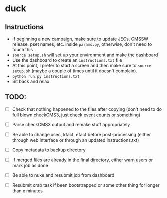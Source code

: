 # duck
## Instructions
* If beginning a new campaign, make sure to update JECs, CMSSW release, pset names, etc. inside `params.py`, otherwise, don't need to touch this
* `source setup.sh` will set up your environment and make the dashboard
* Use the dashboard to create an `instructions.txt` file
* At this point, I prefer to start a screen and then make sure to `source setup.sh` (maybe a couple of times until it doesn't complain).
* `python run.py instructions.txt`
* Sit back and relax

## TODO:
- [ ] Check that nothing happened to the files after copying (don't need to do full blown checkCMS3, just check event counts or something)
- [ ] Parse checkCMS3 output and remake stuff appropriately
- [ ] Be able to change xsec, kfact, efact before post-processing (either through web interface or through an updated instructions.txt)
- [ ] Copy metadata to backup directory
- [ ] If merged files are already in the final directory, either warn users or mark job as done
- [ ] Be able to nuke and resubmit job from dashboard
- [ ] Resubmit crab task if been bootstrapped or some other thing for longer than x minutes


